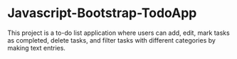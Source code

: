 # Javascript-Bootstrap-TodoApp
This project is a to-do list application where users can add, edit, mark tasks as completed, delete tasks, and filter tasks with different categories by making text entries.

